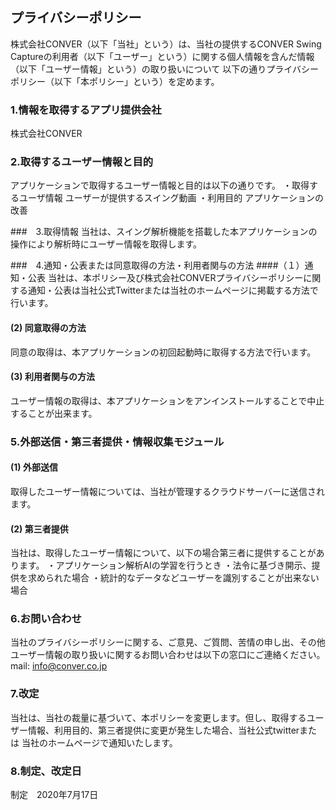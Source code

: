 ## プライバシーポリシー

株式会社CONVER（以下「当社」という）は、当社の提供するCONVER Swing Captureの利用者（以下「ユーザー」という）に関する個人情報を含んだ情報（以下「ユーザー情報」という）の取り扱いについて
以下の通りプライバシーポリシー（以下「本ポリシー」という）を定めます。

### 1.情報を取得するアプリ提供会社
株式会社CONVER

### 2.取得するユーザー情報と目的
アプリケーションで取得するユーザー情報と目的は以下の通りです。
・取得するユーザ情報
ユーザーが提供するスイング動画
・利用目的
アプリケーションの改善

###　3.取得情報
当社は、スイング解析機能を搭載した本アプリケーションの操作により解析時にユーザー情報を取得します。

###　4.通知・公表または同意取得の方法・利用者関与の方法
####（１）通知・公表
当社は、本ポリシー及び株式会社CONVERプライバシーポリシーに関する通知・公表は当社公式Twitterまたは当社のホームページに掲載する方法で行います。

#### (2) 同意取得の方法
同意の取得は、本アプリケーションの初回起動時に取得する方法で行います。

#### (3) 利用者関与の方法
ユーザー情報の取得は、本アプリケーションをアンインストールすることで中止することが出来ます。

### 5.外部送信・第三者提供・情報収集モジュール
#### (1) 外部送信
取得したユーザー情報については、当社が管理するクラウドサーバーに送信されます。

#### (2) 第三者提供
当社は、取得したユーザー情報について、以下の場合第三者に提供することがあります。
・アプリケーション解析AIの学習を行うとき
・法令に基づき開示、提供を求められた場合
・統計的なデータなどユーザーを識別することが出来ない場合

### 6.お問い合わせ
当社のプライバシーポリシーに関する、ご意見、ご質問、苦情の申し出、その他ユーザー情報の取り扱いに関するお問い合わせは以下の窓口にご連絡ください。
mail: info@conver.co.jp

### 7.改定
当社は、当社の裁量に基づいて、本ポリシーを変更します。但し、取得するユーザー情報、利用目的、第三者提供に変更が発生した場合、当社公式twitterまたは
当社のホームページで通知いたします。

### 8.制定、改定日
制定　2020年7月17日
